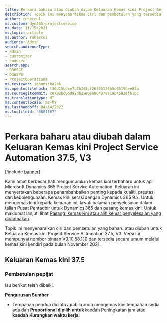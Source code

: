 ```yaml
---
title: Perkara baharu atau diubah dalam Keluaran Kemas kini Project Service Automation 37.5, V3
description: Topik ini menyenaraikan ciri dan pembetulan yang tersedia dalam Keluaran Kemas kini Microsoft Dynamics 365 Project Service Automation 37.5, V3.
author: ruhercul
ms.custom: dyn365-projectservice
ms.date: 11/15/2021
ms.topic: article
ms.author: ruhercul
audience: Admin
search.audienceType:
- admin
- customizer
- enduser
search.app:
- D365CE
- D365PS
- ProjectOperations
ms.reviewer: johnmichalak
ms.openlocfilehash: f36d15bdce7b7b243cf26f6513665c6519bee8fa
ms.sourcegitcommit: c0792bd65d92db25e0e8864879a19c4b93efb10c
ms.translationtype: MT
ms.contentlocale: ms-MY
ms.lasthandoff: 04/14/2022
ms.locfileid: "8601167"
---
```

# <a name="whats-new-or-changed-in-project-service-automation-update-release-375-v3"></a>Perkara baharu atau diubah dalam Keluaran Kemas kini Project Service Automation 37.5, V3

[!include [banner](../includes/psa-now-project-operations.md)]

Kami amat berbesar hati mengumumkan kemas kini terbaharu untuk apl Microsoft Dynamics 365 Project Service Automation. Keluaran ini menyertakan beberapa penambahbaikan penting kepada kualiti, prestasi dan kebolehgunaan. Kemas kini serasi dengan Dynamics 365 9.x. Untuk mengemas kini kepada keluaran ini, lawati halaman penyelesaian dalam talian Pusat Pentadbir untuk Dynamics 365 dan pasang kemas kini. Untuk maklumat lanjut, lihat [Pasang, kemas kini atau alih keluar penyelesaian yang diutamakan](/power-platform/admin/install-remove-preferred-solution).

Topik ini menyenaraikan ciri dan pembetulan yang baharu atau diubah untuk Keluaran Kemas kini Project Service Automation 37.5, V3. Versi ini mempunyai nombor binaan V3.10.58.130 dan tersedia secara umum melalui kemas kini kendiri pada bulan November 2021.

## <a name="update-release-375"></a>Keluaran Kemas kini 37.5

### <a name="bug-fixes"></a>Pembetulan pepijat

Isu berikut telah dibaiki.

**Pengurusan Sumber**
- Tempahan pendua dicipta apabila anda mengemas kini tempahan sedia ada dan **Proportional dipilih untuk** kaedah Peningkatan jam atau **kaedah** **Kurangkan waktu kerja**.
